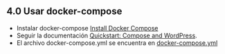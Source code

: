 ## 4.0 Usar docker-compose

- Instalar docker-compose [Install Docker Compose](https://docs.docker.com/compose/install/#install-compose)
- Seguir la documentación [Quickstart: Compose and WordPress](https://docs.docker.com/compose/wordpress/).
- El archivo docker-compose.yml se encuentra en [docker-compose.yml](https://github.com/sirspock/labs/tree/master/beginner/docker-compose)
